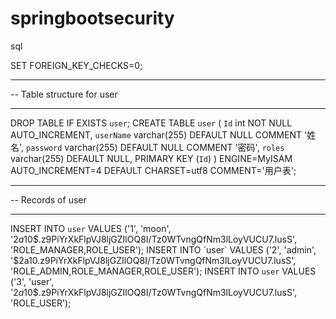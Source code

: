 # springbootsecurity
sql

SET FOREIGN_KEY_CHECKS=0;

-- ----------------------------
-- Table structure for user
-- ----------------------------
DROP TABLE IF EXISTS `user`;
CREATE TABLE `user` (
  `Id` int NOT NULL AUTO_INCREMENT,
  `userName` varchar(255) DEFAULT NULL COMMENT '姓名',
  `password` varchar(255) DEFAULT NULL COMMENT '密码',
  `roles` varchar(255) DEFAULT NULL,
  PRIMARY KEY (`Id`)
) ENGINE=MyISAM AUTO_INCREMENT=4 DEFAULT CHARSET=utf8 COMMENT='用户表';

-- ----------------------------
-- Records of user
-- ----------------------------
INSERT INTO `user` VALUES ('1', 'moon', '$2a$10$.z9PiYrXkFlpVJ8ljGZIlOQ8I/Tz0WTvngQfNm3lLoyVUCU7.lusS', 'ROLE_MANAGER,ROLE_USER');
INSERT INTO `user` VALUES ('2', 'admin', '$2a$10$.z9PiYrXkFlpVJ8ljGZIlOQ8I/Tz0WTvngQfNm3lLoyVUCU7.lusS', 'ROLE_ADMIN,ROLE_MANAGER,ROLE_USER');
INSERT INTO `user` VALUES ('3', 'user', '$2a$10$.z9PiYrXkFlpVJ8ljGZIlOQ8I/Tz0WTvngQfNm3lLoyVUCU7.lusS', 'ROLE_USER');
